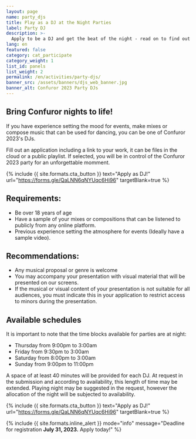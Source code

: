 ```yaml
---
layout: page
name: party_djs
title: Play as a DJ at the Night Parties
label: Party DJ
description: >-
  Apply to be a DJ and get the beat of the night - read on to find out more!
lang: en
featured: false
category: cat_participate
category_weight: 1
list_id: panels
list_weight: 2
permalink: /en/activities/party-djs/
banner_src: /assets/banners/djs_web_banner.jpg
banner_alt: Confuror 2023 Party DJs
---
```


## Bring Confuror nights to life!

If you have experience setting the mood for events, make mixes or compose music that can be used for dancing, you can be one of Confuror 2023's DJs.

Fill out an application including a link to your work, it can be files in the cloud or a public playlist. If selected, you will be in control of the Confuror 2023 party for an unforgettable momment.

{%
  include {{ site.formats.cta_button }}
  text="Apply as DJ!"
  url="https://forms.gle/QaLNN6qNYUqc6Hi96"
  targetBlank=true
%}

## Requirements:
- Be over 18 years of age
- Have a sample of your mixes or compositions that can be listened to publicly from any online platform.
- Previous experience setting the atmosphere for events (Ideally have a sample video).

## Recommendations:
- Any musical proposal or genre is welcome
- You may accompany your presentation with visual material that will be presented on our screens.
- If the musical or visual content of your presentation is not suitable for all audiences, you must indicate this in your application to restrict access to minors during the presentation.

## Available schedules
It is important to note that the time blocks available for parties are at night:

- Thursday from 9:00pm to 3:00am
- Friday from 9:30pm to 3:00am
- Saturday from 8:00pm to 3:00am
- Sunday from 9:00pm to 11:00pm

A space of at least 40 minutes will be provided for each DJ. At request in the submission and according to availability, this length of time may be extended. Playing night may be suggested in the request, however the allocation of the night will be subjected to availability.

{%
  include {{ site.formats.cta_button }}
  text="Apply as DJ!"
  url="https://forms.gle/QaLNN6qNYUqc6Hi96"
  targetBlank=true
%}

{%
    include {{ site.formats.inline_alert }}
    mode="info"
    message="Deadline for registration <strong>July 31, 2023.</strong> Apply today!"
%}
